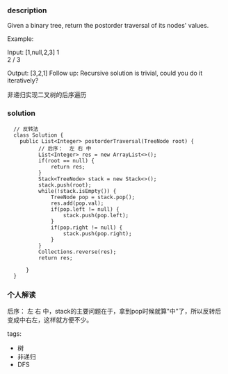 ### description  
  Given a binary tree, return the postorder traversal of its nodes' values.
  
  Example:
  
  Input: [1,null,2,3]
     1
      \
       2
      /
     3
  
  Output: [3,2,1]
  Follow up: Recursive solution is trivial, could you do it iteratively?
  
   非递归实现二叉树的后序遍历
### solution  
```  
  // 反转法
  class Solution {
    public List<Integer> postorderTraversal(TreeNode root) {
          // 后序：  左 右 中
          List<Integer> res = new ArrayList<>();
          if(root == null) {
              return res;
          }
          Stack<TreeNode> stack = new Stack<>();
          stack.push(root);
          while(!stack.isEmpty()) {
              TreeNode pop = stack.pop();
              res.add(pop.val);
              if(pop.left != null) {
                  stack.push(pop.left);
              }
              if(pop.right != null) {
                  stack.push(pop.right);
              }
          }
          Collections.reverse(res);
          return res;
  
      }
  }
```  
  
### 个人解读  
  后序：  左 右 中，stack的主要问题在于，拿到pop时候就算"中"了，所以反转后变成中右左，这样就方便不少。

  
tags:  
   -  树  
   -  非递归  
   -  DFS  

